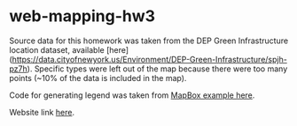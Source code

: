 # web-mapping-hw3

Source data for this homework was taken from the DEP Green Infrastructure location dataset, available [here] (https://data.cityofnewyork.us/Environment/DEP-Green-Infrastructure/spjh-pz7h). Specific types were left out of the map because there were too many points (~10% of the data is included in the map).

Code for generating legend was taken from [MapBox example here](https://docs.mapbox.com/mapbox-gl-js/example/updating-choropleth/).

Website link [here](https://kpan125.github.io/web-mapping-hw3/).
